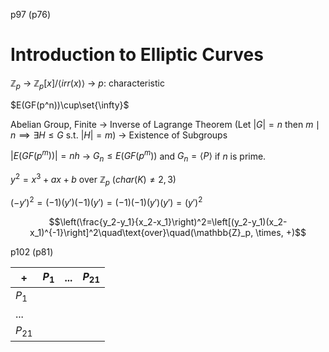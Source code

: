 
p97 (p76)
# Introduction to Elliptic Curves

$\mathbb{Z}_p$ -> $\mathbb{Z}_p[x]/\langle irr(x)\rangle$ -> $p$: characteristic

$E(GF(p^n))\cup\set{\infty}$

Abelian Group, Finite
-> Inverse of Lagrange Theorem
(Let $|G|=n$ then $m\mid n\implies \exists H\leq G$ s.t. $|H|=m$)
-> Existence of Subgroups

$|E(GF(p^m))| = nh$
-> $G_n\leq E(GF(p^m))$ and $G_n=\langle P\rangle$ if $n$ is prime.

$y^2=x^3+ax+b$ over $\mathbb{Z}_p$ ($char(K)\neq 2,3$)

$(-y')^2=(-1)(y')(-1)(y')=(-1)(-1)(y')(y')=(y')^2$

$$\left(\frac{y_2-y_1}{x_2-x_1}\right)^2=\left[(y_2-y_1)(x_2-x_1)^{-1}\right]^2\quad\text{over}\quad(\mathbb{Z}_p, \times, +)$$


p102 (p81)

| +        | $P_1$ | ... | $P_{21}$ |
| -------- | ----- | --- | -------- |
| $P_{1}$  |       |     |          |
| ...      |       |     |          |
| $P_{21}$ |       |     |          |

